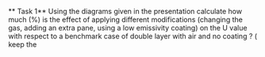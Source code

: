 

** Task 1** Using the diagrams given in the presentation calculate how much (%) is the effect of applying different modifications (changing the gas, adding an extra pane, using a low emissivity coating) on the U value with respect to a benchmark case of double layer with air and no coating ? ( keep the 
